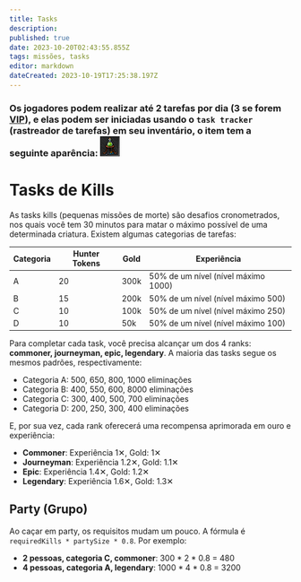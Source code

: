 ```yaml
---
title: Tasks
description: 
published: true
date: 2023-10-20T02:43:55.855Z
tags: missões, tasks
editor: markdown
dateCreated: 2023-10-19T17:25:38.197Z
---
```


### Os jogadores podem realizar até 2 tarefas por dia (3 se forem [VIP](/en/vip-features)), e elas podem ser iniciadas usando o `task tracker` (rastreador de tarefas) em seu inventário, o item tem a seguinte aparência: ![task-tracker(inactive).png](/task-tracker(inactive).png)

# Tasks de Kills

As tasks kills (pequenas missões de morte) são desafios cronometrados, nos quais você tem 30 minutos para matar o máximo possível de uma determinada criatura. Existem algumas categorias de tarefas:

| Categoria | Hunter Tokens | Gold | Experiência |
| -- | -- | -- | -- |
| A | 20 | 300k | 50% de um nível (nível máximo 1000) |
| B | 15 | 200k | 50% de um nível (nível máximo 500) |
| C | 10 | 100k | 50% de um nível (nível máximo 250) |
| D | 10 | 50k | 50% de um nível (nível máximo 100) |

Para completar cada task, você precisa alcançar um dos 4 ranks: **commoner, journeyman, epic, legendary**. A maioria das tasks segue os mesmos padrões, respectivamente:

- Categoria A: 500, 650, 800, 1000 eliminações
- Categoria B: 400, 550, 600, 8000 eliminações
- Categoria C: 300, 400, 500, 700 eliminações
- Categoria D: 200, 250, 300, 400 eliminações

E, por sua vez, cada rank oferecerá uma recompensa aprimorada em ouro e experiência:

- **Commoner**: Experiência 1✕, Gold: 1✕
- **Journeyman**: Experiência 1.2✕, Gold: 1.1✕
- **Epic**: Experiência 1.4✕, Gold: 1.2✕
- **Legendary**: Experiência 1.6✕, Gold: 1.3✕

## Party (Grupo)

Ao caçar em party, os requisitos mudam um pouco. A fórmula é `requiredKills * partySize * 0.8`. Por exemplo:

- **2 pessoas, categoria C, commoner**: 300 * 2 * 0.8 = 480
- **4 pessoas, categoria A, legendary**: 1000 * 4 * 0.8 = 3200
